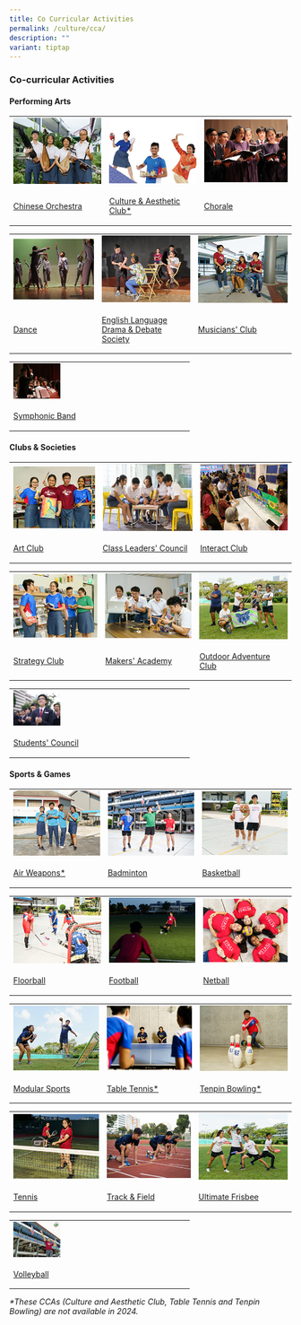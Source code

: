 ```yaml
---
title: Co Curricular Activities
permalink: /culture/cca/
description: ""
variant: tiptap
---
```

<h3><strong>Co-curricular Activities</strong></h3><h4><strong>Performing Arts</strong></h4><table><tbody><tr><td rowspan="1" colspan="1"><div class="isomer-image-wrapper"><img style="width: 100%" height="auto" width="100%" src="/images/CCA/cca1.jpg"></div></td><td rowspan="1" colspan="1"><div class="isomer-image-wrapper"><img style="width: 100%" height="auto" width="100%" src="/images/CCA/cca2.jpg"></div></td><td rowspan="1" colspan="1"><div class="isomer-image-wrapper"><img style="width: 100%" height="auto" width="100%" src="/images/CCA/cca3.jpg"></div></td></tr><tr><td rowspan="1" colspan="1"><p><a href="/culture/cca/performing-arts/chinese-orchestra/" rel="noopener noreferrer nofollow" target="_blank">Chinese Orchestra</a></p></td><td rowspan="1" colspan="1"><p><a href="/culture/cca/performing-arts/culture-and-aesthetic-club/" rel="noopener noreferrer nofollow" target="_blank">Culture &amp; Aesthetic Club*</a></p></td><td rowspan="1" colspan="1"><p><a href="/culture/cca/performing-arts/chorale/" rel="noopener noreferrer nofollow" target="_blank">Chorale</a></p></td></tr></tbody></table><table><tbody><tr><td rowspan="1" colspan="1"><div class="isomer-image-wrapper"><img style="width: 100%" height="auto" width="100%" src="/images/CCA/cca4.jpg"></div></td><td rowspan="1" colspan="1"><div class="isomer-image-wrapper"><img style="width: 100%" height="auto" width="100%" src="/images/CCA/cca5.jpg"></div></td><td rowspan="1" colspan="1"><div class="isomer-image-wrapper"><img style="width: 100%" height="auto" width="100%" src="/images/CCA/cca6.jpg"></div></td></tr><tr><td rowspan="1" colspan="1"><p><a href="/culture/cca/performing-arts/dance/" rel="noopener noreferrer nofollow" target="_blank">Dance</a></p></td><td rowspan="1" colspan="1"><p><a href="/culture/cca/performing-arts/eldds/" rel="noopener noreferrer nofollow" target="_blank">English Language Drama &amp; Debate Society</a></p></td><td rowspan="1" colspan="1"><p><a href="/culture/cca/performing-arts/musicians-club/" rel="noopener noreferrer nofollow" target="_blank">Musicians' Club</a></p></td></tr></tbody></table><table><tbody><tr><td rowspan="1" colspan="1"><div class="isomer-image-wrapper"><img style="width:30%" height="auto" width="100%" src="/images/CCA/cca7.jpg"></div></td><td rowspan="1" colspan="1"><p></p></td><td rowspan="1" colspan="1"><p></p></td></tr><tr><td rowspan="1" colspan="1"><p><a href="/culture/cca/performing-arts/symphonic-band/" rel="noopener noreferrer nofollow" target="_blank">Symphonic Band</a></p></td><td rowspan="1" colspan="1"><p></p></td><td rowspan="1" colspan="1"><p></p></td></tr></tbody></table><h4><strong>Clubs &amp; Societies</strong></h4><table><tbody><tr><td rowspan="1" colspan="1"><div class="isomer-image-wrapper"><img style="width: 100%" height="auto" width="100%" src="/images/CCA/cca8.jpg"></div></td><td rowspan="1" colspan="1"><div class="isomer-image-wrapper"><img style="width: 100%" height="auto" width="100%" src="/images/CCA/cca9.jpg"></div></td><td rowspan="1" colspan="1"><div class="isomer-image-wrapper"><img style="width: 100%" height="auto" width="100%" src="/images/CCA/cca10.jpg"></div></td></tr><tr><td rowspan="1" colspan="1"><p><a href="/culture/cca/clubs-and-societies/art-and-guitar/" rel="noopener noreferrer nofollow" target="_blank">Art Club</a></p></td><td rowspan="1" colspan="1"><p><a href="/culture/cca/clubs-and-societies/class-leaders-council/" rel="noopener noreferrer nofollow" target="_blank">Class Leaders' Council</a></p></td><td rowspan="1" colspan="1"><p><a href="/culture/cca/clubs-and-societies/interact-club/" rel="noopener noreferrer nofollow" target="_blank">Interact Club</a></p></td></tr></tbody></table><table><tbody><tr><td rowspan="1" colspan="1"><div class="isomer-image-wrapper"><img style="width: 100%" height="auto" width="100%" src="/images/CCA/cca11.jpg"></div></td><td rowspan="1" colspan="1"><div class="isomer-image-wrapper"><img style="width: 100%" height="auto" width="100%" src="/images/CCA/cca12.jpg"></div></td><td rowspan="1" colspan="1"><div class="isomer-image-wrapper"><img style="width: 100%" height="auto" width="100%" src="/images/CCA/cca13.jpg"></div></td></tr><tr><td rowspan="1" colspan="1"><p><a href="/culture/cca/clubs-and-societies/library-council-and-strategy-club/" rel="noopener noreferrer nofollow" target="_blank">Strategy Club</a></p></td><td rowspan="1" colspan="1"><p><a href="/culture/cca/clubs-and-societies/makers-academy/" rel="noopener noreferrer nofollow" target="_blank">Makers' Academy</a></p></td><td rowspan="1" colspan="1"><p><a href="/culture/cca/clubs-and-societies/outdoor-adventure-club/" rel="noopener noreferrer nofollow" target="_blank">Outdoor Adventure Club</a></p></td></tr></tbody></table><table><tbody><tr><td rowspan="1" colspan="1"><div class="isomer-image-wrapper"><img style="width:30%" height="auto" width="100%" src="/images/CCA/cca14.jpg"></div></td><td rowspan="1" colspan="1"><p></p></td><td rowspan="1" colspan="1"><p></p></td></tr><tr><td rowspan="1" colspan="1"><p><a href="/culture/cca/clubs-and-societies/students-council/" rel="noopener noreferrer nofollow" target="_blank">Students' Council</a></p></td><td rowspan="1" colspan="1"><p></p></td><td rowspan="1" colspan="1"><p></p></td></tr></tbody></table><h4><strong>Sports &amp; Games</strong></h4><table><tbody><tr><td rowspan="1" colspan="1"><div class="isomer-image-wrapper"><img style="width: 100%" height="auto" width="100%" src="/images/CCA/cca15.jpg"></div></td><td rowspan="1" colspan="1"><div class="isomer-image-wrapper"><img style="width: 100%" height="auto" width="100%" src="/images/CCA/cca16.jpg"></div></td><td rowspan="1" colspan="1"><div class="isomer-image-wrapper"><img style="width: 100%" height="auto" width="100%" src="/images/CCA/cca17.jpg"></div></td></tr><tr><td rowspan="1" colspan="1"><p><a href="/culture/cca/sports-and-games/air-weapons" rel="noopener noreferrer nofollow" target="_blank">Air Weapons*</a></p></td><td rowspan="1" colspan="1"><p><a href="/culture/cca/sports-and-games/badminton/" rel="noopener noreferrer nofollow" target="_blank">Badminton</a></p></td><td rowspan="1" colspan="1"><p><a href="/culture/cca/sports-and-games/basketball/" rel="noopener noreferrer nofollow" target="_blank">Basketball</a></p></td></tr></tbody></table><table><tbody><tr><td rowspan="1" colspan="1"><div class="isomer-image-wrapper"><img style="width: 100%" height="auto" width="100%" src="/images/CCA/cca18.jpg"></div></td><td rowspan="1" colspan="1"><div class="isomer-image-wrapper"><img style="width: 100%" height="auto" width="100%" src="/images/CCA/cca19.jpg"></div></td><td rowspan="1" colspan="1"><div class="isomer-image-wrapper"><img style="width: 100%" height="auto" width="100%" src="/images/CCA/cca20.jpg"></div></td></tr><tr><td rowspan="1" colspan="1"><p><a href="/culture/cca/sports-and-games/floorball/" rel="noopener noreferrer nofollow" target="_blank">Floorball</a></p></td><td rowspan="1" colspan="1"><p><a href="/culture/cca/sports-and-games/football/" rel="noopener noreferrer nofollow" target="_blank">Football</a></p></td><td rowspan="1" colspan="1"><p><a href="/culture/cca/sports-and-games/netball/" rel="noopener noreferrer nofollow" target="_blank">Netball</a></p></td></tr></tbody></table><table><tbody><tr><td rowspan="1" colspan="1"><div class="isomer-image-wrapper"><img style="width: 100%" height="auto" width="100%" src="/images/CCA/cca21.jpg"></div></td><td rowspan="1" colspan="1"><div class="isomer-image-wrapper"><img style="width: 100%" height="auto" width="100%" src="/images/CCA/cca22.jpg"></div></td><td rowspan="1" colspan="1"><div class="isomer-image-wrapper"><img style="width: 100%" height="auto" width="100%" src="/images/CCA/cca23.jpg"></div></td></tr><tr><td rowspan="1" colspan="1"><p><a href="/culture/cca/sports-and-games/modular-sports/" rel="noopener noreferrer nofollow" target="_blank">Modular Sports</a></p></td><td rowspan="1" colspan="1"><p><a href="/culture/cca/sports-and-games/table-tennis/" rel="noopener noreferrer nofollow" target="_blank">Table Tennis*</a></p></td><td rowspan="1" colspan="1"><p><a href="/culture/cca/sports-and-games/tenpin-bowling/" rel="noopener noreferrer nofollow" target="_blank">Tenpin Bowling*</a></p></td></tr></tbody></table><table><tbody><tr><td rowspan="1" colspan="1"><div class="isomer-image-wrapper"><img style="width: 100%" height="auto" width="100%" src="/images/CCA/cca24.jpg"></div></td><td rowspan="1" colspan="1"><div class="isomer-image-wrapper"><img style="width: 100%" height="auto" width="100%" src="/images/CCA/cca25.jpg"></div></td><td rowspan="1" colspan="1"><div class="isomer-image-wrapper"><img style="width: 100%" height="auto" width="100%" src="/images/CCA/cca26.jpg"></div></td></tr><tr><td rowspan="1" colspan="1"><p><a href="/culture/cca/sports-and-games/tennis/" rel="noopener noreferrer nofollow" target="_blank">Tennis</a></p></td><td rowspan="1" colspan="1"><p><a href="/culture/cca/sports-and-games/track-and-field/" rel="noopener noreferrer nofollow" target="_blank">Track &amp; Field</a></p></td><td rowspan="1" colspan="1"><p><a href="/culture/cca/sports-and-games/ultimate-frisbee/" rel="noopener noreferrer nofollow" target="_blank">Ultimate Frisbee</a></p></td></tr></tbody></table><table><tbody><tr><td rowspan="1" colspan="1"><div class="isomer-image-wrapper"><img style="width:30%" height="auto" width="100%" src="/images/CCA/cca27.jpg"></div></td><td rowspan="1" colspan="1"><p></p></td><td rowspan="1" colspan="1"><p></p></td></tr><tr><td rowspan="1" colspan="1"><p><a href="/culture/cca/sports-and-games/volleyball/" rel="noopener noreferrer nofollow" target="_blank">Volleyball</a></p></td><td rowspan="1" colspan="1"><p></p></td><td rowspan="1" colspan="1"><p></p></td></tr></tbody></table><p><em>*These CCAs (Culture and Aesthetic Club, Table Tennis and Tenpin Bowling) are not available in 2024.</em></p>